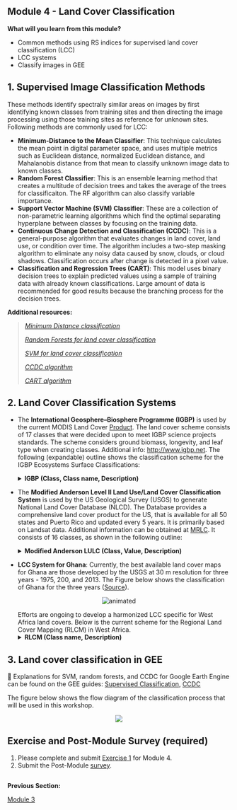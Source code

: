 ## Module 4 - Land Cover Classification
**What will you learn from this module?**
- Common methods using RS indices for supervised land cover classification (LCC)
- LCC systems
- Classify images in GEE 

## 1. Supervised Image Classification Methods
These methods identify spectrally similar areas on images by first identifying known classes from training sites and then directing the image processing using those training sites as reference for unknown sites. Following methods are commonly used for LCC:
- **Minimum-Distance to the Mean Classifier**: This technique calculates the mean point in digital parameter space, and uses multiple metrics such as Euclidean distance, normalized Euclidean distance, and Mahalanobis distance from that mean to classify unknown image data to known classes. 
- **Random Forest Classifier**: This is an ensemble learning method that creates a multitude of decision trees and takes the average of the trees for classificaiton. The RF algorithm can also classify variable importance. 
- **Support Vector Machine (SVM) Classifier**: These are a collection of non-parametric learning algorithms which find the optimal separating hyperplane between classes by focusing on the training data. 
- **Continuous Change Detection and Classification (CCDC)**: This is a general-purpose algorithm that evaluates changes in land cover, land use, or condition over time. The algorithm includes a two-step masking algorithm to eliminate any noisy data caused by snow, clouds, or cloud shadows. Classification occurs after change is detected in a pixel value. 
- **Classification and Regression Trees (CART)**: This model uses binary decision trees to explain predicted values using a sample of training data with already known classifications. Large amount of data is recommended for good results because the branching process for the decision trees. 


<b>Additional resources: </b>
<blockquote>
 <p><cite><a href="https://docs.lib.purdue.edu/larstech/25/"rel="external">Minimum Distance classification</a></cite></p>
 <p><cite><a href="https://www.sciencedirect.com/science/article/pii/S0167865505002242"rel="external">Random Forests for land cover classification</a></cite></p>
 <p><cite><a href="https://www.tandfonline.com/doi/abs/10.1080/01431160110040323"rel="external">SVM for land cover classification</a></cite></p>
 <p><cite><a href="https://sites.bu.edu/measures/project-methods/change-detection-and-classification-algorithm/">CCDC algorithm</a></cite></p>
 <p><cite><a href="https://wiki.q-researchsoftware.com/wiki/Machine_Learning_-_Classification_And_Regression_Trees_(CART)">CART algorithm</a></cite></p>
</blockquote>



## 2. Land Cover Classification Systems 
- The **International Geosphere–Biosphere Programme (IGBP)** is used by the current MODIS Land Cover [Product](https://modis.gsfc.nasa.gov/data/dataprod/mod12.php). The land cover scheme consists of 17 classes that were decided upon to meet IGBP science projects standards. The scheme considers ground biomass, longevity, and leaf type when creating classes. Additional info: http://www.igbp.net. The following (expandable) outline shows the classification scheme for the IGBP Ecosystems Surface Classifications:
 <ul>
 <details>
 <summary> <b> IGBP (Class, Class name, Description) </b> </summary>
 
1. **Evergreen needleleaf forests** - Lands dominated by needleleaf woody vegetation with a percent cover >60% and height exceeding 2m. Almost all trees remain green all year. Canopy is never without green foliage.
  
2. **Evergreen broadleaf forests** - Lands dominated by broadleaf woody vegetation with a percent cover >60% and height exceeding 2m. Almost all trees and shrubs remain green year-round. Canopy is never without green foliage.
  
3. **Deciduous needleleaf forests** - Lands dominated by woody vegetation with a percent cover >60% and height exceeding 2m. Consists of seasonal needleleaf tree communities with an annual cycle of leaf-on and leaf-off periods.
  
4. **Deciduous broadleaf forests** - Lands dominated by woody vegetation with a percent cover >60% and height exceeding 2m. Consists of broadleaf tree communities with an annual cycle of leaf-on and leaf-off periods
  
5. **Mixed forests** - Lands dominated by trees with a percent cover >60% and height exceeding 2m. Consists of tree communities with interspersed mixtures or mosaics of the other four forest types. None of the forest types exceeds 60% of landscape.
  
6. **Closed shrublands** Lands with woody vegetation less than 2m tall and with shrub canopy cover >60%. The shrub foliage can be either evergreen or deciduous.
  
7. **Open shrublands** - Lands with woody vegetation less than 2m tall and with shrub canopy cover between 10% and 60%. The shrub foliage can be either evergreen or deciduous.
  
8. **Woody savannas** - Lands with herbaceous and other understory systems, and with forest canopy cover between 30% and 60%. The forest cover height exceeds 2m.
  
9. **Savannas** - Lands with herbaceous and other understory systems, and with forest canopy cover between 10% and 30%. The forest cover height exceeds 2m.
  
10. **Grasslands** - Lands with herbaceous types of cover. Tree and shrub cover is less than 10%.
  
11. **Permanent wetlands** - Lands with a permanent mixture of water and herbaceous or woody vegetation. The vegetation can be present either in salt, brackish, or fresh water.
  
12. **Croplands** - Lands covered with temporary crops followed by harvest and a bare soil period (e.g., single and multiple cropping systems). Note that perennial woody crops will be classified as the appropriate forest or shrub land cover type.
  
13. **Urban and built-up lands** - Land covered by buildings and other man-made structures.
  
14. **Cropland/natural vegetation mosaics** - Lands with a mosaic of croplands, forests, shrubland, and grasslands in which no one component comprises more than 60% of the landscape.
  
15. **Snow and ice** - Lands under snow/ice cover throughout the year.
  
16. **Barren** - Lands with exposed soil, sand, rocks, or snow and never have more
than 10% vegetated cover during any time of the year.
  
17. **Water bodies** -  Oceans, seas, lakes, reservoirs, and rivers. Can be either fresh or saltwater bodies.
</details>
</ul>

- The **Modified Anderson Level II Land Use/Land Cover Classification System** is used by the US Geological Survey (USGS) to generate National Land Cover Database (NLCD). The Database provides a comprehensive land cover product for the US, that is available for all 50 states and Puerto Rico and updated every 5 years. It is primarily based on Landsat data. Additional information can be obtained at [MRLC](https://www.mrlc.gov/data/legends/national-land-cover-database-2019-nlcd2019-legend).  It consists of 16 classes, as shown in the following outline: 
<ul> 
<details>
  <summary> <b> Modified Anderson LULC (Class, Value, Description) </b> </summary>
  
   _Water_
  
   - 11	**Open Water** - areas of open water, generally with less than 25% cover of vegetation or soil.
   
   - 12	**Perennial Ice/Snow** - areas characterized by a perennial cover of ice and/or snow, generally greater than 25% of total cover.   
  
 _Developed_
 
  - 21	**Developed, Open Space** - areas with a mixture of some constructed materials, but mostly vegetation in the form of lawn grasses. Impervious surfaces account for less than 20% of total cover. These areas most commonly include large-lot single-family housing units, parks, golf courses, and vegetation planted in developed settings for recreation, erosion control, or aesthetic purposes.
   
  - 22	**Developed, Low Intensity** - areas with a mixture of constructed materials and vegetation. Impervious surfaces account for 20% to 49% percent of total cover. These areas most commonly include single-family housing units.
   
  - 23	**Developed, Medium Intensity** - areas with a mixture of constructed materials and vegetation. Impervious surfaces account for 50% to 79% of the total cover. These areas most commonly include single-family housing units.
   
  - 24	**Developed High Intensity** - highly developed areas where people reside or work in high numbers. Examples include apartment complexes, row houses and commercial/industrial. Impervious surfaces account for 80% to 100% of the total cover.
  

   _Barren_ 
 
   - 31	**Barren Land (Rock/Sand/Clay)** - areas of bedrock, desert pavement, scarps, talus, slides, volcanic material, glacial debris, sand dunes, strip mines, gravel pits and      other accumulations of earthen material. Generally, vegetation accounts for less than 15% of total cover.
  
 _Forest_
   
  - 41	**Deciduous Forest** - areas dominated by trees generally greater than 5 meters tall, and greater than 20% of total vegetation cover. More than 75% of the tree species shed - foliage simultaneously in response to seasonal change.
   
  - 42	**Evergreen Forest** - areas dominated by trees generally greater than 5 meters tall, and greater than 20% of total vegetation cover. More than 75% of the tree species maintain their leaves all year. Canopy is never without green foliage.
   
  - 43	**Mixed Forest** - areas dominated by trees generally greater than 5 meters tall, and greater than 20% of total vegetation cover. Neither deciduous nor evergreen species are greater than 75% of total tree cover.  

_Shrubland_
   
  - 51 **Dwarf Scrub** - Alaska only areas dominated by shrubs less than 20 centimeters tall with shrub canopy typically greater than 20% of total vegetation. This type is often co-associated with grasses, sedges, herbs, and non-vascular vegetation.
   
  - 52	**Shrub/Scrub** - areas dominated by shrubs; less than 5 meters tall with shrub canopy typically greater than 20% of total vegetation. This class includes true shrubs, young trees in an early successional stage or trees stunted from environmental conditions. 
 
 
 _Herbaceous_
   
  - 71	**Grassland/Herbaceous** - areas dominated by gramanoid or herbaceous vegetation, generally greater than 80% of total vegetation. These areas are not subject to intensive management such as tilling, but can be utilized for grazing.
   
  - 72	**Sedge/Herbaceous** - Alaska only areas dominated by sedges and forbs, generally greater than 80% of total vegetation. This type can occur with significant other grasses or other grass like plants, and includes sedge tundra, and sedge tussock tundra.
   
  - 73	**Lichens** - Alaska only areas dominated by fruticose or foliose lichens generally greater than 80% of total vegetation.
   
  - 74	**Moss** - Alaska only areas dominated by mosses, generally greater than 80% of total vegetation.  
  
 _Planted/Cultivated_
   
  - 81	**Pasture/Hay** - areas of grasses, legumes, or grass-legume mixtures planted for livestock grazing or the production of seed or hay crops, typically on a perennial cycle. Pasture/hay vegetation accounts for greater than 20% of total vegetation.
   
  - 82	**Cultivated Crops** - areas used for the production of annual crops, such as corn, soybeans, vegetables, tobacco, and cotton, and also perennial woody crops such as orchards and vineyards. Crop vegetation accounts for greater than 20% of total vegetation. This class also includes all land being actively tilled.   

_Wetlands_
   
  - 90	**Woody Wetlands**- areas where forest or shrubland vegetation accounts for greater than 20% of vegetative cover and the soil or substrate is periodically saturated with or covered with water.
   
  - 95	**Emergent Herbaceous Wetlands** - areas where perennial herbaceous vegetation accounts for greater than 80% of vegetative cover and the soil or substrate is periodically saturated with or covered with water.
  
</details>
</ul>

- **LCC System for Ghana**: Currently, the best available land cover maps for Ghana are those developed by the USGS at 30 m resolution for three years - 1975, 200, and 2013. The Figure below shows the classification of Ghana for the three years ([Source](https://eros.usgs.gov/westafrica/land-cover/land-use-land-cover-and-trends-ghana)). 
</p>
<p align="center">
  <img src="https://user-images.githubusercontent.com/87503837/142496834-09496d67-12e2-44a8-93bc-69001f5dbea9.gif" alt="animated" />
</p>
<ul>
 Efforts are ongoing to develop a harmonized LCC specific for West Africa land covers. Below is the current scheme for the Regional Land Cover Mapping (RLCM) in West Africa.
 <details>
<summary> <b> RLCM (Class name, Description) </b> </summary>
  
-	**Forêt / Forest** - dense, closed canopy formation of evergreen or semi-evergreen broadleaf vegetation with a multiple strata structure that includes scattered emergent trees. Upper stratum of trees over 30 m tall. Understory composed of evergreen or semievergreen shrubs; herbaceous cover is discontinuous.
-	**Forêt Galerie & Formation Ripicole / Gallery Forest & Riparian Forest** - forest formations forming a band or corridor of dense vegetation along permanent or temporary watercourses; generally closed canopy and similar in structure to forest; their width, extent, and luxuriance depend on the width, and depth of the valleys they follow, as well as the depth and dynamics of the water table. Riparian forest is similar in structure but is found bordering the edges of streams and rivers.
-	**Forêt Dégradée / Degraded Forest** - dense, evergreen broadleaf forest with closed or partially closed canopy whose integrity has been degraded by logging or other forms of exploitation. Degraded forest can also be immature forest, or forest in various stages of regrowth after disturbance. Trees 10 to 30 m tall.
-	**Forêt Claire / Woodland** - open formations of small to medium height trees; tree height over 10 m and tree cover generally between 50 and 75 percent; canopies are often contiguous, with open areas between trees; grass understory can be scattered to dense, often associated with other herbaceous plants.
-	**Forêt Marécageuse / Swamp Forest** - open to dense forests associated with temporarily or permanently waterlogged soils; these forests are generally found in natural depressions, seasonally inundated.
-	**Plantation** - regular stands of trees planted for the purpose of producing food, beverages, vegetable oils, raw materials for industry, wood, or for protection against wind and water erosion.
-	**Mangrove** - coastal forests of stilted shrubs or trees bordering the ocean or coastal estuaries, composed of one or several mangrove species. 
-	**Fourré / Thicket** - dense stand of shrubs, often thorny, forming generally impenetrable cover, with minimal or no herbaceous ground cover.
-	**Savane / Savanna** - herbaceous vegetation with mainly grasses that generally exceed 80 cm in height; dominated by annual and perennial grasses typically associated with the Sudan and Guinea zones; ground cover often consumed by annual fires; woody vegetation is usually present. The savanna class includes several major types or subclasses, based on density of shrubs and trees; the land use/land cover maps do not distinguish between shrub savanna, tree savanna, and wooded savanna; nevertheless, it is useful to define them:
-	**Savane Herbacée / Herbaceous Savanna** - continuous herbaceous ground cover; trees and shrubs normally absent; this class is represented on the land use / land cover maps.
-	**Savane Sahélienne / Sahelian Short Grass Savanna** - scattered trees and shrubs (or only shrubs) with a continuous herbaceous understory usually dominated by annual grasses generally associated with the Sahelian zone; woody cover between 1 and 25 percent.
-	**Bowé** – flat, open surfaces that generally occur as lateritic plateaus; the skeletal, ferruginous soils form a hardened, impenetrable surface, generally absent of woody vegetation, but supporting varying quantities of herbaceous cover during the rainy season.
-	**Steppe** - open, discontinuous herbaceous ground cover, often mixed with shrubs and trees; insufficient cover to carry fire; scattered annual grasses accompanied by widely spaced perennials. 
-	**Surfaces Sableuses / Sandy Area** – beach sand or shifting mounds of sand, formed by wind; active dunes.
-	**Terrains Rocheux / Rocky Land** - areas of rocky surfaces or outcrops, consisting of rocky peaks, batholiths, talus slopes, crest lines, cliffs, conglomerates, etc.
-	**Sols Dénudés / Bare Soil** - land with little or no vegetation cover, exposing the soil; examples include eroded slopes, gravesl plains, sebkhas, and badlands.
-	**Habitations / Settlements** - built up areas comprising human communities in a village, town or city.
-	**Zone de Culture / Agriculture** - cultivated areas, with crops dependent on rainfall.
-	**Cultures Irriguées / Irrigated Agriculture** - cultivated areas where crops receive water through an irrigation system to support their growth without relying on rainfall.
-	**Cultures des Bas-Fonds et de Décrue / Agriculture in Shallows and Recession** - cultivated areas in depressions or along river banks where crop development occurs as the waters recede during the dry season.
-	**Cultures et Jachères Sous Palmier à Huile / Cropland and Fallow with Oil Palms** - cultivated areas, with scattered oil palms in the fields; crops are mainly dependent on rainfall.
-	**Carrière / Open Mine** - open pit where rock material is mined
-	**Prairie Marécageuse – Vallée Inondable / Wetland – floodplain** - herbaceous or aquatic vegetation in permanent or semi-permanent wetlands and swamps.
-	**Plans D’eau / Water Bodies** - Any area with permanent or semipermanent surface water.
</details>
</ul>

## 3. Land cover classification in GEE  
:pushpin: Explanations for SVM, random forests, and CCDC for Google Earth Engine can be found on the GEE guides: [Supervised Classification](https://developers.google.com/earth-engine/guides/classification), [CCDC](https://gee-ccdc-tools.readthedocs.io/en/latest/) 

The figure below shows the flow diagram of the classification process that will be used in this workshop.
</p>

<p align="center">
  <img src="https://user-images.githubusercontent.com/84922404/142555956-2c22826e-671e-45bf-a6c7-68718c9cde28.png" />
</p>

## Exercise and Post-Module Survey (required)

1. Please complete and submit [Exercise 1](https://github.com/ecodynlab/GALUP/blob/main/Exercises/M4_Exercise1.md) for Module 4.
2. Submit the Post-Module [survey](https://ufl.qualtrics.com/jfe/form/SV_6VxnjyVgVx04GuG). 




##
**Previous Section:**

<a href="Module 3.md" title="Module 3">Module 3</a>
